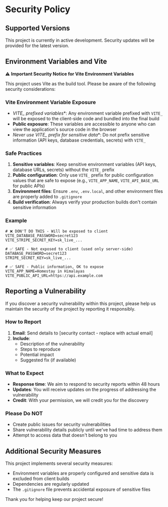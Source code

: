 # Security Policy

## Supported Versions

This project is currently in active development. Security updates will be provided for the latest version.

## Environment Variables and Vite

⚠️ **Important Security Notice for Vite Environment Variables**

This project uses Vite as the build tool. Please be aware of the following security considerations:

### Vite Environment Variable Exposure

- **VITE_* prefixed variables**: Any environment variable prefixed with `VITE_` will be exposed to the client-side code and bundled into the final build
- **Public exposure**: These variables are accessible to anyone who can view the application's source code in the browser
- **Never use VITE_* prefix for sensitive data**: Do not prefix sensitive information (API keys, database credentials, secrets) with `VITE_`

### Safe Practices

1. **Sensitive variables**: Keep sensitive environment variables (API keys, database URLs, secrets) without the `VITE_` prefix
2. **Public configuration**: Only use `VITE_` prefix for public configuration values that are safe to expose (e.g., `VITE_APP_NAME`, `VITE_API_BASE_URL` for public APIs)
3. **Environment files**: Ensure `.env`, `.env.local`, and other environment files are properly added to `.gitignore`
4. **Build verification**: Always verify your production builds don't contain sensitive information

### Example

```env
# ❌ DON'T DO THIS - Will be exposed to client
VITE_DATABASE_PASSWORD=secret123
VITE_STRIPE_SECRET_KEY=sk_live_...

# ✅ SAFE - Not exposed to client (used only server-side)
DATABASE_PASSWORD=secret123
STRIPE_SECRET_KEY=sk_live_...

# ✅ SAFE - Public information, OK to expose
VITE_APP_NAME=Homestay in Himalayas
VITE_PUBLIC_API_URL=https://api.example.com
```

## Reporting a Vulnerability

If you discover a security vulnerability within this project, please help us maintain the security of the project by reporting it responsibly.

### How to Report

1. **Email**: Send details to [security contact - replace with actual email]
2. **Include**: 
   - Description of the vulnerability
   - Steps to reproduce
   - Potential impact
   - Suggested fix (if available)

### What to Expect

- **Response time**: We aim to respond to security reports within 48 hours
- **Updates**: You will receive updates on the progress of addressing the vulnerability
- **Credit**: With your permission, we will credit you for the discovery

### Please Do NOT

- Create public issues for security vulnerabilities
- Share vulnerability details publicly until we've had time to address them
- Attempt to access data that doesn't belong to you

## Additional Security Measures

This project implements several security measures:

- Environment variables are properly configured and sensitive data is excluded from client builds
- Dependencies are regularly updated
- The `.gitignore` file prevents accidental exposure of sensitive files

Thank you for helping keep our project secure!

